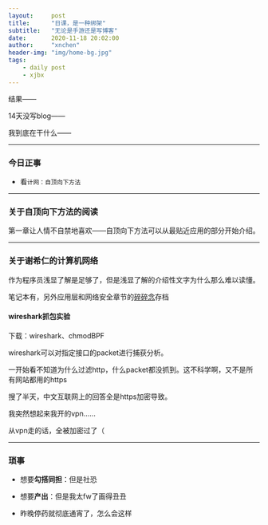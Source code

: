 ```yaml
---
layout:     post
title:      "日课，是一种绑架"
subtitle:   "无论是手游还是写博客"
date:       2020-11-18 20:02:00
author:     "xnchen"
header-img: "img/home-bg.jpg"
tags:
    - daily post
    - xjbx
---
```


结果——

14天没写blog——

我到底在干什么——

---

### 今日正事

- 看`计网：自顶向下方法`


---

### 关于自顶向下方法的阅读

第一章让人情不自禁地喜欢——自顶向下方法可以从最贴近应用的部分开始介绍。

---

### 关于谢希仁的计算机网络

作为程序员浅显了解是足够了，但是浅显了解的介绍性文字为什么那么难以读懂。

笔记本有，另外应用层和网络安全章节的[碎碎念](https://www.bilibilipy.net/t/876836?page=1)存档

#### wireshark抓包实验

下载：wireshark、chmodBPF

wireshark可以对指定接口的packet进行捕获分析。

一开始看不知道为什么过滤http，什么packet都没抓到。这不科学啊，又不是所有网站都用的https

搜了半天，中文互联网上的回答全是https加密导致。

我突然想起来我开的vpn……

从vpn走的话，全被加密过了（

---

### 琐事

- 想要**勾搭同担**：但是社恐

- 想要**产出**：但是我太fw了画得丑丑

- 昨晚停药就彻底通宵了，怎么会这样
